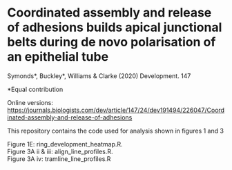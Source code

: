# Coordinated assembly and release of adhesions builds apical junctional belts during de novo polarisation of an epithelial tube

Symonds*, Buckley*, Williams & Clarke (2020) Development. 147

*Equal contribution

Online versions: https://journals.biologists.com/dev/article/147/24/dev191494/226047/Coordinated-assembly-and-release-of-adhesions

This repository contains the code used for analysis shown in figures 1 and 3

Figure 1E: ring_development_heatmap.R.  
Figure 3A ii & iii: align_line_profiles.R.  
Figure 3A iv: tramline_line_profiles.R


